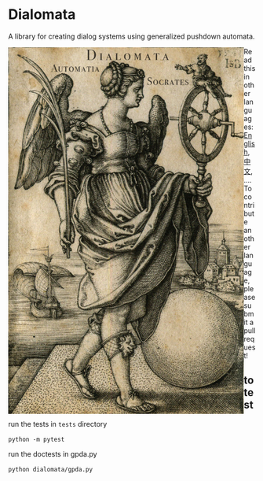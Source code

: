 # Dialomata

A library for creating dialog systems using generalized pushdown
automata.

<img src="dialomata.jpg" align="left" width="480" ></a>

Read this in other languages: [English](README.md),[中
文](README.zh.md), ....  To contribute another language, please submit a pull request!



## to test

run the tests in `tests` directory
```
python -m pytest
```

run the doctests in gpda.py
```
python dialomata/gpda.py
```
